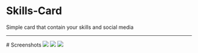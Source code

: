 # Skills-Card
Simple card that contain your skills and social media
<hr>
# Screenshots
<img src="https://i.ibb.co/C0str1q/screely-1628620549783.png">
<img src="https://i.ibb.co/TrnKmD6/screely-1628620555482.png">
<img src="https://raw.githubusercontent.com/DizerX/Skills-Card/master/G_20210810_2106092.gif">
